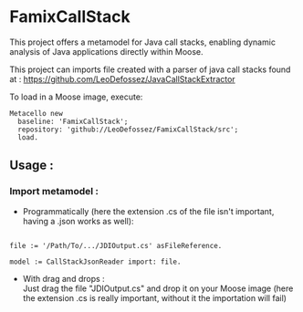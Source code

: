 # FamixCallStack

This project offers a metamodel for Java call stacks, enabling dynamic analysis of Java applications directly within Moose.

This project can imports file created with a parser of java call stacks found at : https://github.com/LeoDefossez/JavaCallStackExtractor

To load in a Moose image, execute: 
```Smalltalk
Metacello new
  baseline: 'FamixCallStack';
  repository: 'github://LeoDefossez/FamixCallStack/src';
  load.
```


## Usage :

### Import metamodel :
- Programmatically (here the extension .cs of the file isn't important, having a .json works as well):
```smalltalk

file := '/Path/To/.../JDIOutput.cs' asFileReference.

model := CallStackJsonReader import: file.
```

- With drag and drops :  
Just drag the file "JDIOutput.cs" and drop it on your Moose image (here the extension .cs is really important, without it the importation will fail)


